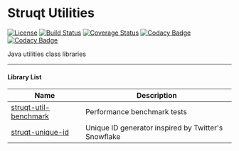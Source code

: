 Struqt Utilities
================

[![License](https://img.shields.io/github/license/struqt/struqt-utilities.svg)](https://raw.githubusercontent.com/struqt/struqt-utilities/release/1.0/LICENSE)
[![Build Status](https://travis-ci.org/struqt/struqt-utilities.svg?branch=release/1.0)](https://travis-ci.org/struqt/struqt-utilities)
[![Coverage Status](https://coveralls.io/repos/github/struqt/struqt-utilities/badge.svg?branch=release/1.0)](https://coveralls.io/github/struqt/struqt-utilities?branch=release/1.0)
[![Codacy Badge](https://api.codacy.com/project/badge/Grade/1aa0433b4e494aba9fe76a5e2b685332?branch=release/1.0)](https://www.codacy.com/app/wangkang/struqt-utilities?utm_source=github.com&amp;utm_medium=referral&amp;utm_content=struqt/struqt-utilities&amp;utm_campaign=Badge_Grade)
[![Codacy Badge](https://api.codacy.com/project/badge/Coverage/1aa0433b4e494aba9fe76a5e2b685332?branch=release/1.0)](https://www.codacy.com/app/wangkang/struqt-utilities?utm_source=github.com&utm_medium=referral&utm_content=struqt/struqt-utilities&utm_campaign=Badge_Coverage)

Java utilities class libraries

------------------------------

#### Library List

| Name               | Description        |
|--------------------|--------------------|
|[struqt-util-benchmark](/struqt-util-benchmark)|Performance benchmark tests|
|[struqt-unique-id](/struqt-unique-id)|Unique ID generator inspired by Twitter's Snowflake|
